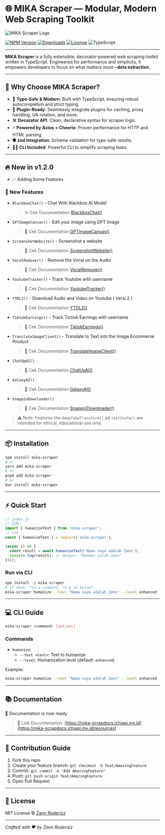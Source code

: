 # 🌐 MIKA Scraper — Modular, Modern Web Scraping Toolkit

![MIKA Scraper Logo](https://files.catbox.moe/mhd4vl.jpeg)

[![NPM Version](https://img.shields.io/npm/v/mika-scraper.svg?style=for-the-badge)](https://www.npmjs.com/package/mika-scraper)
[![Downloads](https://img.shields.io/npm/dt/mika-scraper.svg?style=for-the-badge)](https://www.npmjs.com/package/mika-scraper)
[![License](https://img.shields.io/npm/l/mika-scraper.svg?style=for-the-badge)](https://github.com/MikaYelovich/mika-scraper/blob/main/LICENSE)
![TypeScript](https://img.shields.io/badge/written%20in-TypeScript-blue.svg?style=for-the-badge)

---

**MIKA Scraper** is a fully extensible, decorator-powered web scraping toolkit written in TypeScript. Engineered for performance and simplicity, it empowers developers to focus on what matters most—**data extraction**.

---

## 🚀 Why Choose MIKA Scraper?

- 🧠 **Type-Safe & Modern**: Built with TypeScript, ensuring robust autocompletion and strict typing.
- 🧩 **Plugin-Ready**: Seamlessly integrate plugins for caching, proxy handling, UA rotation, and more.
- 🛠 **Decorator API**: Clean, declarative syntax for scraper logic.
- ⚡ **Powered by Axios + Cheerio**: Proven performance for HTTP and HTML parsing.
- 🛡️ **zod Integration**: Schema validation for type-safe results.
- 🧑‍💻 **CLI Included**: Powerful CLI to simplify scraping tasks.

---

## 🔥 New in v1.2.0

- ✅ Adding Some Features

### 🥞 New Features

- `BlackboxChat()` - Chat With Blackbox AI Model
  > ♑ Cek Documentation [BlackboxChat()](https://mika-scrapdocs.ichiapi.my.id/functions/BlackboxChat)
- `GPTImageCanvas()` - Edit your image using GPT Image
  > 🌊 Cek Documentation [GPTImageCanvas()](https://mika-scrapdocs.ichiapi.my.id/functions/GPTImageCanvas)
- `ScreenshotWebsite()` - Screenshot a website
  > 🥬 Cek Documentation [ScreenshotWebsite()](https://mika-scrapdocs.ichiapi.my.id/functions/ScreenshotWebsite)
- `VocalRemover()` - Remove the Vocal on the Audio
  > 🥟 Cek Documentation [VocalRemover()](https://mika-scrapdocs.ichiapi.my.id/classes/VocalRemover)
- `YoutubeTracker()` - Track Youtube with username
  > 🌺 Cek Documentation [YoutubeTracker()](https://mika-scrapdocs.ichiapi.my.id/classes/YoutubeTracker)
- `YTDL2()` - Download Audio and Video on Youtube ( Versi 2 )
  > 🥬 Cek Documentation [YTDL2()](https://mika-scrapdocs.ichiapi.my.id/classes/YTDL2)
- `TiktokEarnings()` - Track Tictiok Earnings with username
  > 💝 Cek Documentation [TiktokEarnings()](https://mika-scrapdocs.ichiapi.my.id/classes/TiktokEarnings)
- `TranslateImageClient()` - Translate to Text into the Image Ecommerse Product
  > 💝 Cek Documentation [TranslateImageClient()](https://mika-scrapdocs.ichiapi.my.id/classes/TranslateImageClient)
- `ChatUpAI()`
  > 💝 Cek Documentation [ChatUpAI()](https://mika-scrapdocs.ichiapi.my.id/classes/ChatUpAI)
- `GalaxyAI()`
  > 💝 Cek Documentation [GalaxyAI()](https://mika-scrapdocs.ichiapi.my.id/classes/GalaxyAI)
- `SnappinDownloader()`
  > 💝 Cek Documentation [SnappinDownloader()](https://mika-scrapdocs.ichiapi.my.id/classes/SnappinDownloader)

> ⚠️ Note: Features like `DeepfakeTransform()` ad `text2nsfw()` are intended for ethical, educational use only.

---

## 📦 Installation

```bash
npm install mika-scraper
# or
yarn add mika-scraper
# or
pnpm add mika-scraper
# or
bun install mika-scraper
```

---

## ⚡ Quick Start

```js
// index.js
// ESM
import { humanizeText } from 'mika-scraper';
// CJS
const { humanizeText } = require('mika-scraper');

(async () => {
  const result = await humanizeText('Nama saya adalah Zann');
  console.log(result); // Output: "Namaku ialah Zann"
})();
```

### Run via CLI

```bash
npm install -g mika-scraper
# if done, run a command, (e.g in below)
mika-scraper humanize --text "Nama saya adalah Zann" --level enhanced
```

---

## 💻 CLI Guide

```bash
mika-scraper <command> [options]
```

### Commands

- `humanize`:
  - `--text <text>`: Text to humanize
  - `--level`: Humanization level (default: `enhanced`)

Example:

```bash
mika-scraper humanize --text "Nama saya adalah Zann" --level enhanced
```

---

## 📚 Documentation

🌸 Documentation is now ready

> 🍃 Link Documentation: [https://mika-scrapdocs.ichiapi.my.id](https://mika-scrapdocs.ichiapi.my.id/resources)

---

## 🤝 Contribution Guide

1. Fork this repo
2. Create your feature branch: `git checkout -b feat/AmazingFeature`
3. Commit: `git commit -m "Add AmazingFeature"`
4. Push: `git push origin feat/AmazingFeature`
5. Open Pull Request

---

## 📜 License

MIT License © [Zann Roderizz](https://github.com/MikaYelovich)

---

_Crafted with ❤️ by Zann Roderizz_
